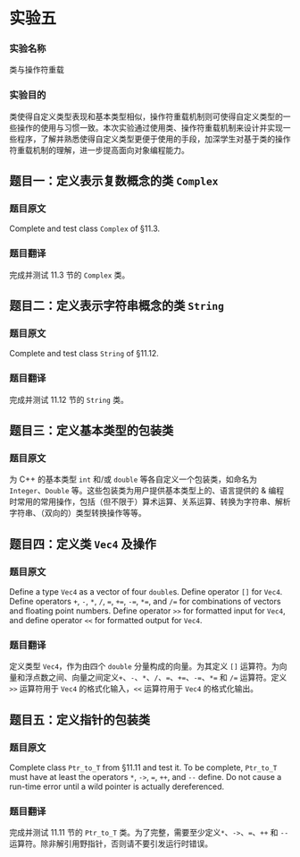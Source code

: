 # 实验五
### 实验名称

类与操作符重载

### 实验目的

类使得自定义类型表现和基本类型相似，操作符重载机制则可使得自定义类型的一些操作的使用与习惯一致。本次实验通过使用类、操作符重载机制来设计并实现一些程序，了解并熟悉使得自定义类型更便于使用的手段，加深学生对基于类的操作符重载机制的理解，进一步提高面向对象编程能力。

## 题目一：定义表示复数概念的类 `Complex`

### 题目原文

Complete and test class `Complex` of §11.3.

### 题目翻译

完成并测试 11.3 节的 `Complex` 类。

## 题目二：定义表示字符串概念的类 `String`

### 题目原文

Complete and test class `String` of §11.12.

### 题目翻译

完成并测试 11.12 节的 `String` 类。

## 题目三：定义基本类型的包装类

### 题目原文

为 C++ 的基本类型 `int` 和/或 `double` 等各自定义一个包装类，如命名为 `Integer`、`Double` 等。这些包装类为用户提供基本类型上的、语言提供的 & 编程时常用的常用操作，包括（但不限于）算术运算、关系运算、转换为字符串、解析字符串、（双向的）类型转换操作等等。

## 题目四：定义类 `Vec4` 及操作

### 题目原文

Define a type `Vec4` as a vector of four `double`s. Define operator `[]` for `Vec4`. Define operators `+`, `-`, `*`, `/`, `=`, `+=`, `-=`, `*=`, and `/=` for combinations of vectors and floating point numbers. Define operator `>>` for formatted input for `Vec4`, and define operator `<<` for formatted output for `Vec4`.

### 题目翻译

定义类型 `Vec4`，作为由四个 `double` 分量构成的向量。为其定义 `[]` 运算符。为向量和浮点数之间、向量之间定义`+`、`-`、`*`、`/`、`=`、`+=`、`-=`、`*=` 和 `/=` 运算符。定义 `>>` 运算符用于 `Vec4` 的格式化输入，`<<` 运算符用于 `Vec4` 的格式化输出。

## 题目五：定义指针的包装类

### 题目原文

Complete class `Ptr_to_T` from §11.11 and test it. To be complete, `Ptr_to_T` must have at least the operators `*`, `->`, `=`, `++`, and `--` define. Do not cause a run-time error until a wild pointer is actually dereferenced.

### 题目翻译

完成并测试 11.11 节的 `Ptr_to_T` 类。为了完整，需要至少定义`*`、`->`、`=`、`++` 和 `--` 运算符。除非解引用野指针，否则请不要引发运行时错误。